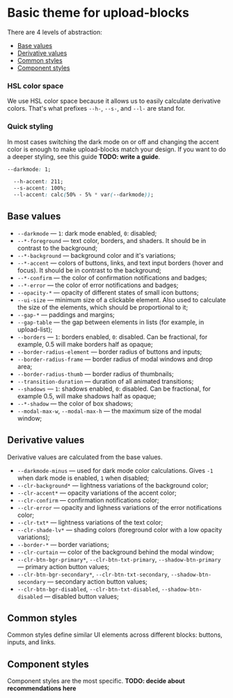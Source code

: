 # Basic theme for upload-blocks
There are 4 levels of abstraction:
* [Base values](#base-values)
* [Derivative values](#derivative-values])
* [Common styles](#common-styles)
* [Component styles](#component-styles)

### HSL color space
We use HSL color space because it allows us to easily calculate derivative colors. That's what prefixes `--h-`, `--s-`, and `--l-` are stand for.

### Quick styling
In most cases switching the dark mode on or off and changing the accent color is enough to make upload-blocks match your design. If you want to do a deeper styling, see this guide **TODO: write a guide**.

```css
--darkmode: 1;
```
```css
  --h-accent: 211;
  --s-accent: 100%;
  --l-accent: calc(50% - 5% * var(--darkmode));
```

## Base values
* `--darkmode` — `1`: dark mode enabled, `0`: disabled;
* `--*-foreground` — text color, borders, and shaders. It should be in contrast to the background;
* `--*-background` — background color and it's variations;
* `--*-accent` — colors of buttons, links, and text input borders (hover and focus). It should be in contrast to the background;
* `--*-confirm` — the color of confirmation notifications and badges;
* `--*-error` — the color of error notifications and badges;
* `--opacity-*` — opacity of different states of small icon buttons;
* `--ui-size` — minimum size of a clickable element. Also used to calculate the size of the elements, which should be proportional to it;
* `--gap-*` — paddings and margins;
* `--gap-table` — the gap between elements in lists (for example, in upload-list);
* `--borders` — `1`: borders enabled, `0`: disabled. Can be fractional, for example, 0.5 will make borders half as opaque;
* `--border-radius-element` — border radius of buttons and inputs;
* `--border-radius-frame` — border radius of modal windows and drop area;
* `--border-radius-thumb` — border radius of thumbnails;
* `--transition-duration` — duration of all animated transitions;
* `--shadows` — `1`: shadows enabled, `0`: disabled. Can be fractional, for example 0.5, will make shadows half as opaque;
* `--*-shadow` — the color of box shadows;
* `--modal-max-w`, `--modal-max-h` — the maximum size of the modal window;

## Derivative values
Derivative values are calculated from the base values.

* `--darkmode-minus` — used for dark mode color calculations. Gives `-1` when dark mode is enabled, `1` when disabled;
* `--clr-background*` — lightness variations of the background color;
* `--clr-accent*` — opacity variations of the accent color;
* `--clr-confirm` — confirmation notifications color;
* `--clr-error` — opacity and lighness variations of the error notifications color;
* `--clr-txt*` — lightness variations of the text color;
* `--clr-shade-lv*` — shading colors (foreground color with a low opacity variations);
* `--border-*` — border variations;
* `--clr-curtain` — color of the background behind the modal window;
* `--clr-btn-bgr-primary*`, `--clr-btn-txt-primary`, `--shadow-btn-primary` — primary action button values;
* `--clr-btn-bgr-secondary*`, `--clr-btn-txt-secondary`, `--shadow-btn-secondary` — secondary action button values;
* `--clr-btn-bgr-disabled`, `--clr-btn-txt-disabled`, `--shadow-btn-disabled` — disabled button values;

## Common styles
Common styles define similar UI elements across different blocks: buttons, inputs, and links.

## Component styles
Component styles are the most specific. **TODO: decide about recommendations here**

